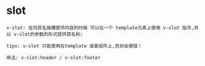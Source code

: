 # slot

    v-slot: 在向具名插槽提供内容的时候 可以在一个 template元素上使用 v-slot 指令,并以 v-slot的参数的形式提供其名称:
       
    tips: v-slot 只能使用在template 或者组件上,否则会报错！
    
    用法: v-slot:header / v-slot:footer